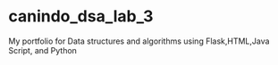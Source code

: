 # canindo_dsa_lab_3
My portfolio for Data structures and algorithms using Flask,HTML,Java Script, and Python


